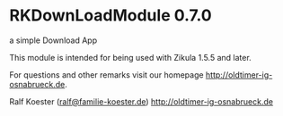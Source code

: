 # RKDownLoadModule 0.7.0

a simple Download App

This module is intended for being used with Zikula 1.5.5 and later.

For questions and other remarks visit our homepage http://oldtimer-ig-osnabrueck.de.

Ralf Koester (ralf@familie-koester.de)
http://oldtimer-ig-osnabrueck.de
